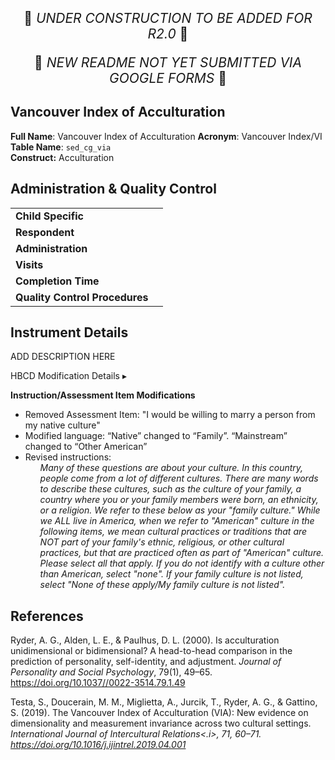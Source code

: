 <p style="text-align: center; font-size: 1.5em;">🚧 <i>UNDER CONSTRUCTION TO BE ADDED FOR R2.0</i> 🚧 </p>
<p style="text-align: center; font-size: 1.5em;">🚧 <i>NEW README NOT YET SUBMITTED VIA GOOGLE FORMS</i> 🚧 </p>

## Vancouver Index of Acculturation

**Full Name**: Vancouver Index of Acculturation
**Acronym**: Vancouver Index/VI    
**Table Name**: `sed_cg_via`   
**Construct:** Acculturation


## Administration & Quality Control

<table class="table-no-vertical-lines" style="width: 100%; border-collapse: collapse; table-layout: fixed;">
<tbody>
<tr><td><b>Child Specific</b></td>
<td></td></tr>
<tr><td><b>Respondent</b></td>
<td></td></tr>
<tr><td><b>Administration</b></td>
<td style="word-wrap: break-word; white-space: normal;"></td></tr>
<tr><td><b>Visits</b></td>
<td></td></tr>
<tr><td><b>Completion Time</b></td>
<td></td></tr>
<tr><td><b>Quality Control Procedures</b></td>
<td style="word-wrap: break-word; white-space: normal;"></td></tr>      
</tbody>
</table>

## Instrument Details

ADD DESCRIPTION HERE

<div id="hbcd-mod" class="table-banner" onclick="toggleCollapse(this)">
  <span class="text-with-link">
  <span class="text">HBCD Modification Details</span>
  <a class="anchor-link" href="#hbcd-mod" title="Copy link">
  <i class="fa-solid fa-link"></i>
  </a>
  </span>
  <span class="arrow">▸</span>
</div>
<div class="collapsible-content">
<p><b>Instruction/Assessment Item Modifications</b><br>
<ul>
<li>Removed Assessment Item: &quot;I would be willing to marry a person from my native culture&quot;</li>
<li>Modified language: “Native” changed to “Family”. “Mainstream” changed to “Other American”</li>
<li>Revised instructions:<br>
    <ul>
    <i>Many of these questions are about your culture. In this country, people come from a lot of different cultures. There are many words to describe these cultures, such as the culture of your family, a country where you or your family members were born, an ethnicity, or a religion. We refer to these below as your "family culture." While we ALL live in America, when we refer to "American" culture in the following items, we mean cultural practices or traditions that are NOT part of your family's ethnic, religious, or other cultural practices, but that are practiced often as part of "American" culture.</i>
    <br>
    <i>Please select all that apply. If you do not identify with a culture other than American, select "none". If your family culture is not listed, select "None of these apply/My family culture is not listed".</i>
  </ul>
</li>
</ul>
</p>
</div>

## References

<div class="references"> 
  <p>Ryder, A. G., Alden, L. E., & Paulhus, D. L. (2000). Is acculturation unidimensional or bidimensional? A head-to-head comparison in the prediction of personality, self-identity, and adjustment. <i>Journal of Personality and Social Psychology</i>, 79(1), 49–65. <a href="https://doi.org/10.1037//0022-3514.79.1.49">https://doi.org/10.1037//0022-3514.79.1.49</a></p> 
  <p>Testa, S., Doucerain, M. M., Miglietta, A., Jurcik, T., Ryder, A. G., & Gattino, S. (2019). The Vancouver Index of Acculturation (VIA): New evidence on dimensionality and measurement invariance across two cultural settings. <i>International Journal of Intercultural Relations<.i>, 71, 60–71. <a href="https://doi.org/10.1016/j.ijintrel.2019.04.001">https://doi.org/10.1016/j.ijintrel.2019.04.001</a></p>
</div>

<br>




